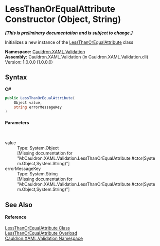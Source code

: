 # LessThanOrEqualAttribute Constructor (Object, String)
 _**\[This is preliminary documentation and is subject to change.\]**_

Initializes a new instance of the <a href="T_Cauldron_XAML_Validation_LessThanOrEqualAttribute">LessThanOrEqualAttribute</a> class

**Namespace:**&nbsp;<a href="N_Cauldron_XAML_Validation">Cauldron.XAML.Validation</a><br />**Assembly:**&nbsp;Cauldron.XAML.Validation (in Cauldron.XAML.Validation.dll) Version: 1.0.0.0 (1.0.0.0)

## Syntax

**C#**<br />
``` C#
public LessThanOrEqualAttribute(
	Object value,
	string errorMessageKey
)
```


#### Parameters
&nbsp;<dl><dt>value</dt><dd>Type: System.Object<br />\[Missing <param name="value"/> documentation for "M:Cauldron.XAML.Validation.LessThanOrEqualAttribute.#ctor(System.Object,System.String)"\]</dd><dt>errorMessageKey</dt><dd>Type: System.String<br />\[Missing <param name="errorMessageKey"/> documentation for "M:Cauldron.XAML.Validation.LessThanOrEqualAttribute.#ctor(System.Object,System.String)"\]</dd></dl>

## See Also


#### Reference
<a href="T_Cauldron_XAML_Validation_LessThanOrEqualAttribute">LessThanOrEqualAttribute Class</a><br /><a href="Overload_Cauldron_XAML_Validation_LessThanOrEqualAttribute__ctor">LessThanOrEqualAttribute Overload</a><br /><a href="N_Cauldron_XAML_Validation">Cauldron.XAML.Validation Namespace</a><br />